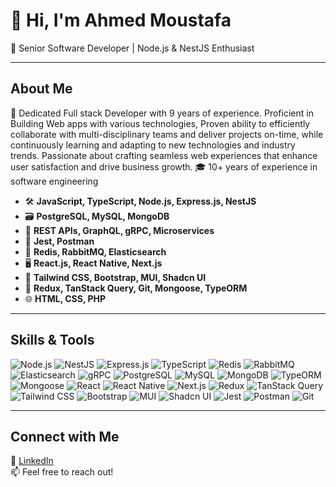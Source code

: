 # 👋 Hi, I'm Ahmed Moustafa  
🚀 Senior Software Developer | Node.js & NestJS Enthusiast  

---

## About Me  
🔧 Dedicated Full stack Developer with 9 years of experience. Proficient in Building Web apps with various technologies, Proven ability to efficiently collaborate with multi-disciplinary teams and deliver projects on-time, while continuously learning and adapting to new technologies and industry trends. Passionate about crafting seamless web experiences that enhance user satisfaction and drive business growth.
🎓 10+ years of experience in software engineering  
- 🛠 **JavaScript, TypeScript, Node.js, Express.js, NestJS**  
- 🗃️ **PostgreSQL, MySQL, MongoDB**  
- 🔗 **REST APIs, GraphQL, gRPC, Microservices**  
- 🧪 **Jest, Postman**  
- 🔧 **Redis, RabbitMQ, Elasticsearch**  
- 🖥️ **React.js, React Native, Next.js**  
- 🎨 **Tailwind CSS, Bootstrap, MUI, Shadcn UI**  
- 🧰 **Redux, TanStack Query, Git, Mongoose, TypeORM**  
- 🌐 **HTML, CSS, PHP**

---

## Skills & Tools  

![Node.js](https://img.shields.io/badge/Node.js-339933?style=for-the-badge&logo=node.js&logoColor=white) 
![NestJS](https://img.shields.io/badge/NestJS-E0234E?style=for-the-badge&logo=nestjs&logoColor=white) 
![Express.js](https://img.shields.io/badge/Express.js-000000?style=for-the-badge&logo=express&logoColor=white) 
![TypeScript](https://img.shields.io/badge/TypeScript-007ACC?style=for-the-badge&logo=typescript&logoColor=white) 
![Redis](https://img.shields.io/badge/Redis-DC382D?style=for-the-badge&logo=redis&logoColor=white) 
![RabbitMQ](https://img.shields.io/badge/RabbitMQ-FF6600?style=for-the-badge&logo=rabbitmq&logoColor=white) 
![Elasticsearch](https://img.shields.io/badge/Elasticsearch-005571?style=for-the-badge&logo=elasticsearch&logoColor=white) 
![gRPC](https://img.shields.io/badge/gRPC-0080FF?style=for-the-badge) 
![PostgreSQL](https://img.shields.io/badge/PostgreSQL-336791?style=for-the-badge&logo=postgresql&logoColor=white) 
![MySQL](https://img.shields.io/badge/MySQL-4479A1?style=for-the-badge&logo=mysql&logoColor=white) 
![MongoDB](https://img.shields.io/badge/MongoDB-47A248?style=for-the-badge&logo=mongodb&logoColor=white) 
![TypeORM](https://img.shields.io/badge/TypeORM-FF6347?style=for-the-badge) 
![Mongoose](https://img.shields.io/badge/Mongoose-880000?style=for-the-badge) 
![React](https://img.shields.io/badge/React-61DAFB?style=for-the-badge&logo=react&logoColor=black) 
![React Native](https://img.shields.io/badge/React%20Native-20232A?style=for-the-badge&logo=react&logoColor=61DAFB) 
![Next.js](https://img.shields.io/badge/Next.js-000000?style=for-the-badge&logo=next.js&logoColor=white) 
![Redux](https://img.shields.io/badge/Redux-764ABC?style=for-the-badge&logo=redux&logoColor=white) 
![TanStack Query](https://img.shields.io/badge/TanStack%20Query-FF4154?style=for-the-badge&logo=react-query&logoColor=white) 
![Tailwind CSS](https://img.shields.io/badge/Tailwind%20CSS-38B2AC?style=for-the-badge&logo=tailwind-css&logoColor=white) 
![Bootstrap](https://img.shields.io/badge/Bootstrap-563D7C?style=for-the-badge&logo=bootstrap&logoColor=white) 
![MUI](https://img.shields.io/badge/MUI-007FFF?style=for-the-badge&logo=mui&logoColor=white) 
![Shadcn UI](https://img.shields.io/badge/Shadcn%20UI-black?style=for-the-badge) 
![Jest](https://img.shields.io/badge/Jest-C21325?style=for-the-badge&logo=jest&logoColor=white) 
![Postman](https://img.shields.io/badge/Postman-FF6C37?style=for-the-badge&logo=postman&logoColor=white) 
![Git](https://img.shields.io/badge/Git-F05032?style=for-the-badge&logo=git&logoColor=white)

---

## Connect with Me  
💼 [LinkedIn](https://www.linkedin.com/in/ahmedmhamed-dev/)  
📫 Feel free to reach out!
